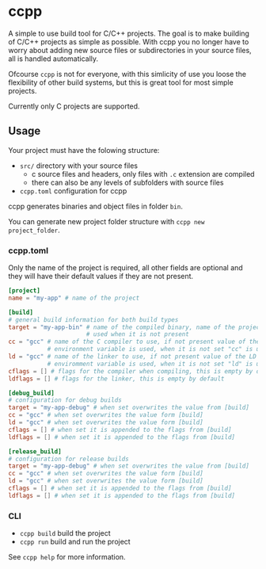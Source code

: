 # ccpp

A simple to use build tool for C/C++ projects. The goal is to make building of
C/C++ projects as simple as possible. With ccpp you no longer have to worry
about adding new source files or subdirectories in your source files, all is
handled automatically.

Ofcourse `ccpp` is not for everyone, with this simlicity of use you loose the
flexibility of other build systems, but this is great tool for most simple
projects.

Currently only C projects are supported.

## Usage
Your project must have the folowing structure:
- `src/` directory with your source files
    - c source files and headers, only files with `.c` extension are compiled
    - there can also be any levels of subfolders with source files
- `ccpp.toml` configuration for ccpp

ccpp generates binaries and object files in folder `bin`.

You can generate new project folder structure with `ccpp new project_folder`.

### ccpp.toml
Only the name of the project is required, all other fields are optional and
they will have their default values if they are not present.
```toml
[project]
name = "my-app" # name of the project

[build]
# general build information for both build types
target = "my-app-bin" # name of the compiled binary, name of the project is
                      # used when it is not present
cc = "gcc" # name of the C compiler to use, if not present value of the CC
           # environment variable is used, when it is not set "cc" is used
ld = "gcc" # name of the linker to use, if not present value of the LD
           # enviromment variable is used, when it is not set "ld" is used
cflags = [] # flags for the compiler when compiling, this is empty by default
ldflags = [] # flags for the linker, this is empty by default

[debug_build]
# configuration for debug builds
target = "my-app-debug" # when set overwrites the value from [build]
cc = "gcc" # when set overwrites the value form [build]
ld = "gcc" # when set overwrites the value form [build]
cflags = [] # when set it is appended to the flags from [build]
ldflags = [] # when set it is appended to the flags from [build]

[release_build]
# configuration for release builds
target = "my-app-debug" # when set overwrites the value from [build]
cc = "gcc" # when set overwrites the value form [build]
ld = "gcc" # when set overwrites the value form [build]
cflags = [] # when set it is appended to the flags from [build]
ldflags = [] # when set it is appended to the flags from [build]
```

### CLI
- `ccpp build` build the project
- `ccpp run` build and run the project

See `ccpp help` for more information.
